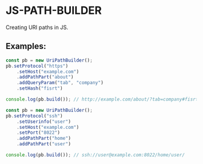 JS-PATH-BUILDER
===============

Creating URI paths in JS.

Examples:
---------

```javascript
const pb = new UriPathBuilder();
pb.setProtocol("https")
    .setHost("example.com")
    .addPathPart("about")
    .addQueryParam("tab", "company")
    .setHash("fisrt")

console.log(pb.build()); // http://example.com/about/?tab=company#fisrt
```

```javascript
const pb = new UriPathBuilder();
pb.setProtocol("ssh")
    .setUserinfo("user")
    .setHost("example.com")
    .setPort("8022")
    .addPathPart("home")
    .addPathPart("user")

console.log(pb.build()); // ssh://user@example.com:8022/home/user/
```